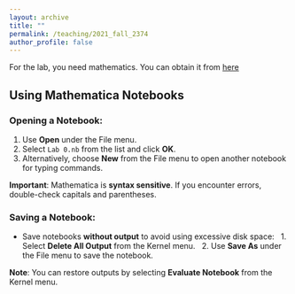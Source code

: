 ```yaml
---
layout: archive
title: ""
permalink: /teaching/2021_fall_2374
author_profile: false
---
```




For the lab, you need mathematics. You can obtain it from [here](https://cse.umn.edu/cseit/software)

## Using Mathematica Notebooks

### Opening a Notebook:
1. Use **Open** under the File menu.
2. Select `Lab 0.nb` from the list and click **OK**.
3. Alternatively, choose **New** from the File menu to open another notebook for typing commands.

**Important**: Mathematica is **syntax sensitive**. If you encounter errors, double-check capitals and parentheses.

### Saving a Notebook:
- Save notebooks **without output** to avoid using excessive disk space:
  1. Select **Delete All Output** from the Kernel menu.
  2. Use **Save As** under the File menu to save the notebook.

**Note**: You can restore outputs by selecting **Evaluate Notebook** from the Kernel menu.


